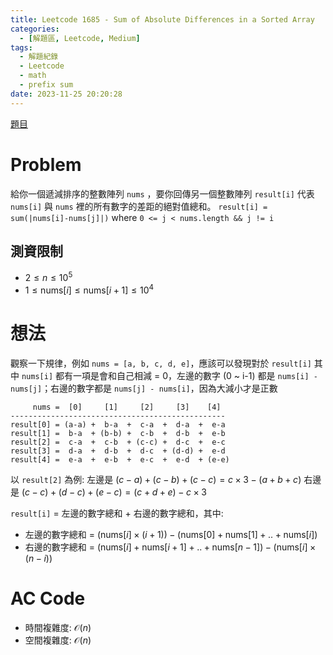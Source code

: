 ```yaml
---
title: Leetcode 1685 - Sum of Absolute Differences in a Sorted Array
categories:
  - [解題區, Leetcode, Medium]
tags:
  - 解題紀錄
  - Leetcode
  - math
  - prefix sum
date: 2023-11-25 20:20:28
---
```


[題目](https://leetcode.com/problems/sum-of-absolute-differences-in-a-sorted-array/description/)

# Problem

給你一個遞減排序的整數陣列 `nums` ，要你回傳另一個整數陣列 `result[i]` 代表 `nums[i]` 與 `nums` 裡的所有數字的差距的絕對值總和。
`result[i] = sum(|nums[i]-nums[j]|)` where `0 <= j < nums.length && j != i` 

## 測資限制

- $2 \le n \le 10^5$
- $1 \le \text{nums}[i] \le \text{nums}[i+1] \le 10^4$

# 想法

觀察一下規律，例如 `nums = [a, b, c, d, e]`，應該可以發現對於 `result[i]` 其中 `nums[i]` 都有一項是會和自己相減 = 0，左邊的數字 (0 ~ i-1) 都是 `nums[i] - nums[j]`；右邊的數字都是 `nums[j] - nums[i]`，因為大減小才是正數

```
     nums =  [0]     [1]     [2]     [3]    [4]
------------------------------------------------
result[0] = (a-a) +  b-a  +  c-a  +  d-a  +  e-a
result[1] =  b-a  + (b-b) +  c-b  +  d-b  +  e-b
result[2] =  c-a  +  c-b  + (c-c) +  d-c  +  e-c
result[3] =  d-a  +  d-b  +  d-c  + (d-d) +  e-d
result[4] =  e-a  +  e-b  +  e-c  +  e-d  + (e-e)
```

以 `result[2]` 為例:
左邊是 $(c-a) + (c-b) + (c-c) = c \times 3 - (a + b + c)$
右邊是 $(c-c) + (d-c) + (e-c) = (c + d + e) - c \times 3$

`result[i]` = 左邊的數字總和 + 右邊的數字總和，其中:
- 左邊的數字總和 = $(\text{nums}[i]\times(i+1)) - (\text{nums}[0]+\text{nums}[1]+..+\text{nums}[i])$
- 右邊的數字總和 = $(\text{nums}[i]+\text{nums}[i+1]+..+\text{nums}[n-1]) - (\text{nums}[i]\times(n-i))$

# AC Code

<script src="https://emgithub.com/embed-v2.js?target=https%3A%2F%2Fgithub.com%2Froy4801%2Fsolved_problems%2Fblob%2Fmaster%2Fleetcode%2F1685.cpp%23L18-L44&style=github&type=code&showBorder=on&showLineNumbers=on&showFileMeta=on&showFullPath=on&showCopy=on"></script>

- 時間複雜度: $\mathcal{O}(n)$
- 空間複雜度: $\mathcal{O}(n)$

<!-- # 賞析


# 心得 -->

